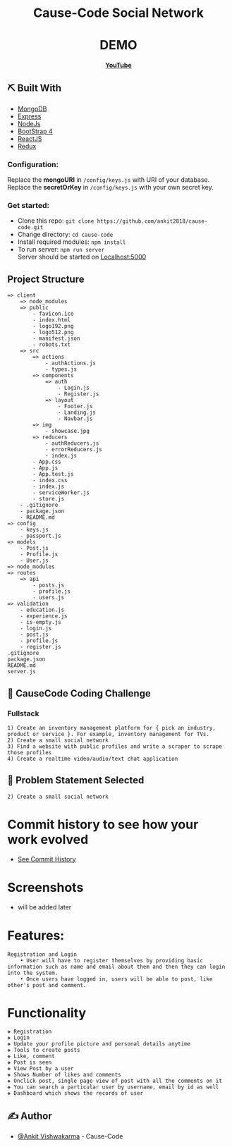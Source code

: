 <div align="center">

# Cause-Code Social Network

</div>

<div align="center">

# DEMO

#### [YouTube](https://www.youtube.com/)

</div>

## ⛏️ Built With <a name = "tech_stack"></a>

- [MongoDB](https://www.mongodb.com/)
- [Express](https://expressjs.com/)
- [NodeJs](https://nodejs.org/en/)
- [BootStrap 4](https://getbootstrap.com/)
- [ReactJS](https://reactjs.org/)
- [Redux](https://redux.js.org/)

### Configuration:

Replace the **mongoURI** in `/config/keys.js` with URI of your database.
Replace the **secretOrKey** in `/config/keys.js` with your own secret key.

### Get started:

- Clone this repo: `git clone https://github.com/ankit2818/cause-code.git`
- Change directory: `cd cause-code`
- Install required modules: `npm install`
- To run server: `npm run server`\
  Server should be started on [Localhost:5000](http://localhost:5000/api/users/register)

## Project Structure <a name = "getting_started"></a>

    => client
        => node_modules
        => public
            - favicon.ico
            - index.html
            - logo192.png
            - logo512.png
            - manifest.json
            - robots.txt
        => src
            => actions
                - authActions.js
                - types.js
            => components
                => auth
                    - Login.js
                    - Register.js
                => layout
                    - Footer.js
                    - Landing.js
                    - Navbar.js
            => img
                - showcase.jpg
            => reducers
                - authReducers.js
                - errorReducers.js
                - index.js
            - App.css
            - App.js
            - App.test.js
            - index.css
            - index.js
            - serviceWorker.js
            - store.js
        - .gitignore
        - package.json
        - README.md
    => config
        - keys.js
        - passport.js
    => models
        - Post.js
        - Profile.js
        - User.js
    => node_modules
    => routes
        => api
            - posts.js
            - profile.js
            - users.js
    => validation
        - education.js
        - experience.js
        - is-empty.js
        - login.js
        - post.js
        - profile.js
        - register.js
    .gitignore
    package.json
    README.md
    server.js

## 🧐 CauseCode Coding Challenge <a name = "Create a small social network"></a>

### Fullstack

    1) Create an inventory management platform for { pick an industry, product or service }. For example, inventory management for TVs.
    2) Create a small social network
    3) Find a website with public profiles and write a scraper to scrape those profiles
    4) Create a realtime video/audio/text chat application

## 🧐 Problem Statement Selected <a name = "problem_statement"></a>

    2) Create a small social network

# Commit history to see how your work evolved

- [See Commit History](https://github.com/ankit2818/cause-code/commits/master/)

# Screenshots <a name = "Screenshots"></a>

- will be added later

# Features:

    Registration and Login
        • User will have to register themselves by providing basic information such as name and email about them and then they can login into the system.
        • Once users have logged in, users will be able to post, like other's post and comment.

# Functionality

    ❖ Registration
    ❖ Login
    ❖ Update your profile picture and personal details anytime
    ❖ Tools to create posts
    ❖ Like, comment
    ❖ Post is seen
    ❖ View Post by a user
    ❖ Shows Number of likes and comments
    ❖ Onclick post, single page view of post with all the comments on it
    ❖ You can search a particular user by username, email by id as well
    ❖ Dashboard which shows the records of user

## ✍️ Author <a name = "authors"></a>

- [@Ankit Vishwakarma](https://github.com/ankit2818) - Cause-Code
